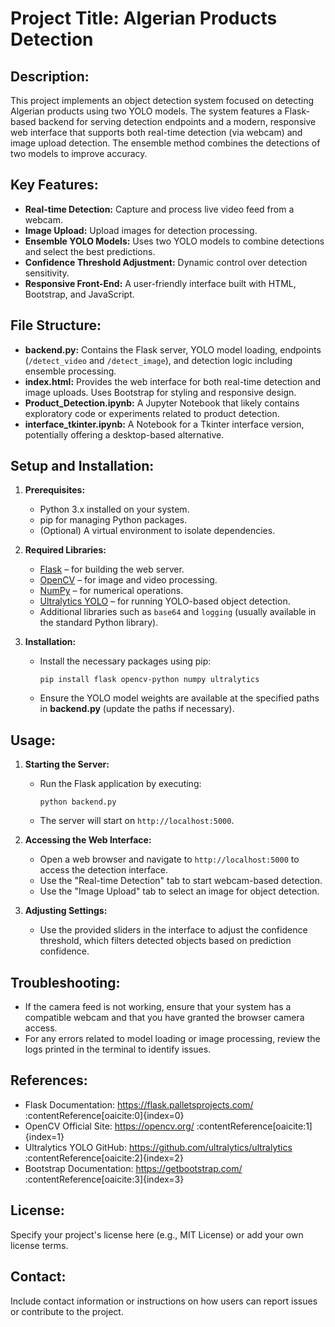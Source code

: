 Project Title: Algerian Products Detection
============================================

Description:
------------
This project implements an object detection system focused on detecting Algerian products using two YOLO models. The system features a Flask-based backend for serving detection endpoints and a modern, responsive web interface that supports both real-time detection (via webcam) and image upload detection. The ensemble method combines the detections of two models to improve accuracy.

Key Features:
-------------
- **Real-time Detection:** Capture and process live video feed from a webcam.
- **Image Upload:** Upload images for detection processing.
- **Ensemble YOLO Models:** Uses two YOLO models to combine detections and select the best predictions.
- **Confidence Threshold Adjustment:** Dynamic control over detection sensitivity.
- **Responsive Front-End:** A user-friendly interface built with HTML, Bootstrap, and JavaScript.

File Structure:
---------------
- **backend.py:** Contains the Flask server, YOLO model loading, endpoints (`/detect_video` and `/detect_image`), and detection logic including ensemble processing.
- **index.html:** Provides the web interface for both real-time detection and image uploads. Uses Bootstrap for styling and responsive design.
- **Product_Detection.ipynb:** A Jupyter Notebook that likely contains exploratory code or experiments related to product detection.
- **interface_tkinter.ipynb:** A Notebook for a Tkinter interface version, potentially offering a desktop-based alternative.

Setup and Installation:
-----------------------
1. **Prerequisites:**
   - Python 3.x installed on your system.
   - pip for managing Python packages.
   - (Optional) A virtual environment to isolate dependencies.

2. **Required Libraries:**
   - [Flask](https://flask.palletsprojects.com/) – for building the web server.
   - [OpenCV](https://opencv.org/) – for image and video processing.
   - [NumPy](https://numpy.org/) – for numerical operations.
   - [Ultralytics YOLO](https://github.com/ultralytics/ultralytics) – for running YOLO-based object detection.
   - Additional libraries such as `base64` and `logging` (usually available in the standard Python library).

3. **Installation:**
   - Install the necessary packages using pip:
     ```
     pip install flask opencv-python numpy ultralytics
     ```
   - Ensure the YOLO model weights are available at the specified paths in **backend.py** (update the paths if necessary).

Usage:
------
1. **Starting the Server:**
   - Run the Flask application by executing:
     ```
     python backend.py
     ```
   - The server will start on `http://localhost:5000`.

2. **Accessing the Web Interface:**
   - Open a web browser and navigate to `http://localhost:5000` to access the detection interface.
   - Use the "Real-time Detection" tab to start webcam-based detection.
   - Use the "Image Upload" tab to select an image for object detection.

3. **Adjusting Settings:**
   - Use the provided sliders in the interface to adjust the confidence threshold, which filters detected objects based on prediction confidence.

Troubleshooting:
----------------
- If the camera feed is not working, ensure that your system has a compatible webcam and that you have granted the browser camera access.
- For any errors related to model loading or image processing, review the logs printed in the terminal to identify issues.

References:
-----------
- Flask Documentation: https://flask.palletsprojects.com/ :contentReference[oaicite:0]{index=0}
- OpenCV Official Site: https://opencv.org/ :contentReference[oaicite:1]{index=1}
- Ultralytics YOLO GitHub: https://github.com/ultralytics/ultralytics :contentReference[oaicite:2]{index=2}
- Bootstrap Documentation: https://getbootstrap.com/ :contentReference[oaicite:3]{index=3}

License:
--------
Specify your project's license here (e.g., MIT License) or add your own license terms.

Contact:
--------
Include contact information or instructions on how users can report issues or contribute to the project.

